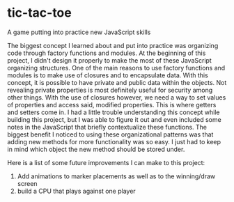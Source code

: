 # tic-tac-toe

A game putting into practice new JavaScript skills

The biggest concept I learned about and put into practice was organizing code through factory functions and modules.
At the beginning of this project, I didn't design it properly to make the most of these JavaScript organizing structures.
One of the main reasons to use factory functions and modules is to make use of closures and to encapsulate data. With this
concept, it is possible to have private and public data within the objects. Not revealing private properties is most definitely
useful for security among other things. With the use of closures however, we need a way to set values of properties and access said,
modified properties. This is where getters and setters come in. I had a little trouble understanding this concept while building this project, but I was able to figure it out and even included some notes in the JavaScript that briefly contextualize these functions. The biggest benefit I noticed to using these organizational patterns was that adding new methods for more functionality was so easy. I just had to keep in mind which object the new method should be stored under.

Here is a list of some future improvements I can make to this project:

1. Add animations to marker placements as well as to the winning/draw screen
2. build a CPU that plays against one player
